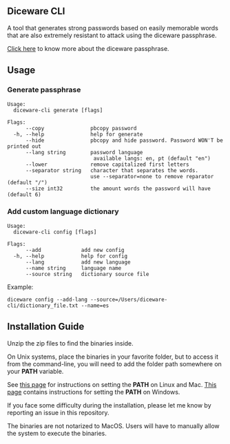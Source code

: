## Diceware CLI
A tool that generates strong passwords based on easily memorable words that are also extremely resistant to attack using the diceware passphrase.

[Click here](http://world.std.com/~reinhold/diceware.html) to know more about the diceware passphrase.

## Usage

### Generate passphrase
```
Usage:
  diceware-cli generate [flags]

Flags:
      --copy               pbcopy password
  -h, --help               help for generate
      --hide               pbcopy and hide password. Password WON'T be printed out
      --lang string        password language
                            available langs: en, pt (default "en")
      --lower              remove capitalized first letters
      --separator string   character that separates the words.
                           use --separator=none to remove reparator (default "/")
      --size int32         the amount words the password will have (default 6)
```    
   

### Add custom language dictionary

```
Usage:
  diceware-cli config [flags]

Flags:
      --add             add new config
  -h, --help            help for config
      --lang            add new language
      --name string     language name
      --source string   dictionary source file
```

Example:
```
diceware config --add-lang --source=/Users/diceware-cli/dictionary_file.txt --name=es
```  


## Installation Guide

Unzip the zip files to find the binaries inside.

On Unix systems, place the binaries in your favorite folder, but to access it from the command-line, you will need to add the folder path somewhere on your **PATH** variable. 

See [this page](https://stackoverflow.com/questions/14637979/how-to-permanently-set-path-on-linux-unix) for instructions on setting the **PATH** on Linux and Mac. [This page](https://stackoverflow.com/questions/1618280/where-can-i-set-path-to-make-exe-on-windows) contains instructions for setting the **PATH** on Windows.

If you face some difficulty during the installation, please let me know by reporting an issue in this repository.

The binaries are not notarized to MacOS. Users will have to manually allow the system to execute the binaries.